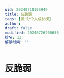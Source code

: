 ```yaml
---
uid: 20240718105949
title: 反脆弱
tags: [帆书/个人成长榜]
author: 
draft: false
modified: 20240726200656
排名: 13
解读时间: ""
---
```


# 反脆弱
